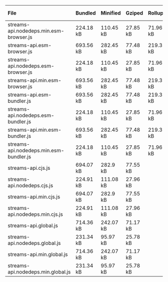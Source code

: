 | File | Bundled | Minified | Gziped | Rollup | Webpack | Import Statements |
| :------------------------------------------|:---------|:----------|:--------|:--------|:---------|:------------------- |
| streams-api.nodedeps.min.esm-browser.js | 224.18 kB | 110.45 kB | 27.85 kB | 71.96 kB | 76.33 kB | 52 |
| streams-api.esm-browser.js | 693.56 kB | 282.45 kB | 77.48 kB | 219.36 kB | 222.44 kB | 0 |
| streams-api.nodedeps.esm-browser.js | 224.18 kB | 110.45 kB | 27.85 kB | 71.96 kB | 76.33 kB | 52 |
| streams-api.min.esm-browser.js | 693.56 kB | 282.45 kB | 77.48 kB | 219.36 kB | 222.44 kB | 0 |
| streams-api.esm-bundler.js | 693.56 kB | 282.45 kB | 77.48 kB | 219.36 kB | 222.44 kB | 0 |
| streams-api.nodedeps.esm-bundler.js | 224.18 kB | 110.45 kB | 27.85 kB | 71.96 kB | 76.33 kB | 52 |
| streams-api.min.esm-bundler.js | 693.56 kB | 282.45 kB | 77.48 kB | 219.36 kB | 222.44 kB | 0 |
| streams-api.nodedeps.min.esm-bundler.js | 224.18 kB | 110.45 kB | 27.85 kB | 71.96 kB | 76.33 kB | 52 |
| streams-api.cjs.js | 694.07 kB | 282.9 kB | 77.55 kB |  |  |  |
| streams-api.nodedeps.cjs.js | 224.91 kB | 111.08 kB | 27.96 kB |  |  |  |
| streams-api.min.cjs.js | 694.07 kB | 282.9 kB | 77.55 kB |  |  |  |
| streams-api.nodedeps.min.cjs.js | 224.91 kB | 111.08 kB | 27.96 kB |  |  |  |
| streams-api.global.js | 714.36 kB | 242.07 kB | 71.17 kB |  |  |  |
| streams-api.nodedeps.global.js | 231.34 kB | 95.97 kB | 25.78 kB |  |  |  |
| streams-api.min.global.js | 714.36 kB | 242.07 kB | 71.17 kB |  |  |  |
| streams-api.nodedeps.min.global.js | 231.34 kB | 95.97 kB | 25.78 kB |  |  |  |
